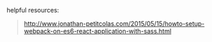 helpful resources: 

> http://www.jonathan-petitcolas.com/2015/05/15/howto-setup-webpack-on-es6-react-application-with-sass.html